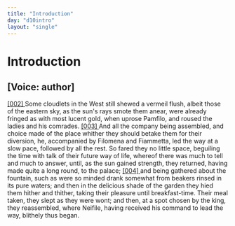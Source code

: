 ```yaml
---
title: "Introduction"
day: "d10intro"
layout: "single"
---
```

<div id="d10intro" type="introduction" who="author">
 <h1>
  Introduction
 </h1>
 <p>
  <h2>
   [Voice: author]
  </h2>
 </p>
 <p>
  <a href="{{ site.baseurl }}itDecameron/d10intro#p10980002">
   [002]
  </a>
  Some
  cloudlets in the West still shewed a vermeil flush, albeit
      those of the eastern sky, as the sun's rays smote them anear, were
 already fringed as with most lucent gold, when uprose Pamfilo, and
 roused the ladies and his comrades.
  <a href="{{ site.baseurl }}itDecameron/d10intro#p10980003">
   [003]
  </a>
  And all the company being
 assembled, and choice made of the place whither they should betake
 them for their diversion, he, accompanied by Filomena and Fiammetta,
 led the way at a slow pace, followed by all the rest. So fared they
 no little space, beguiling the time with talk of their future way of
 life, whereof there was much to tell and much to answer, until, as
 the sun gained strength, they returned, having made quite a long
 round, to the palace;
  <a href="{{ site.baseurl }}itDecameron/d10intro#p10980004">
   [004]
  </a>
  and being gathered about the fountain, such as
 were so minded drank somewhat from beakers rinsed in its pure
 waters; and then in the delicious shade of the garden they hied them
 hither and thither, taking their pleasure until breakfast-time. Their
 meal taken, they slept as they were wont; and then, at a spot chosen
 by the king, they reassembled, where Neifile, having received his
 command to lead the way, blithely thus began.
 </p>
</div>